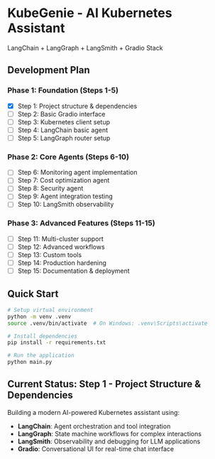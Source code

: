 # KubeGenie - AI Kubernetes Assistant
LangChain + LangGraph + LangSmith + Gradio Stack

## Development Plan

### Phase 1: Foundation (Steps 1-5)
- [x] Step 1: Project structure & dependencies
- [ ] Step 2: Basic Gradio interface  
- [ ] Step 3: Kubernetes client setup
- [ ] Step 4: LangChain basic agent
- [ ] Step 5: LangGraph router setup

### Phase 2: Core Agents (Steps 6-10)
- [ ] Step 6: Monitoring agent implementation
- [ ] Step 7: Cost optimization agent
- [ ] Step 8: Security agent
- [ ] Step 9: Agent integration testing
- [ ] Step 10: LangSmith observability

### Phase 3: Advanced Features (Steps 11-15)
- [ ] Step 11: Multi-cluster support
- [ ] Step 12: Advanced workflows
- [ ] Step 13: Custom tools
- [ ] Step 14: Production hardening
- [ ] Step 15: Documentation & deployment

## Quick Start

```bash
# Setup virtual environment
python -m venv .venv
source .venv/bin/activate  # On Windows: .venv\Scripts\activate

# Install dependencies
pip install -r requirements.txt

# Run the application
python main.py
```

## Current Status: Step 1 - Project Structure & Dependencies

Building a modern AI-powered Kubernetes assistant using:
- **LangChain**: Agent orchestration and tool integration
- **LangGraph**: State machine workflows for complex interactions
- **LangSmith**: Observability and debugging for LLM applications  
- **Gradio**: Conversational UI for real-time chat interface